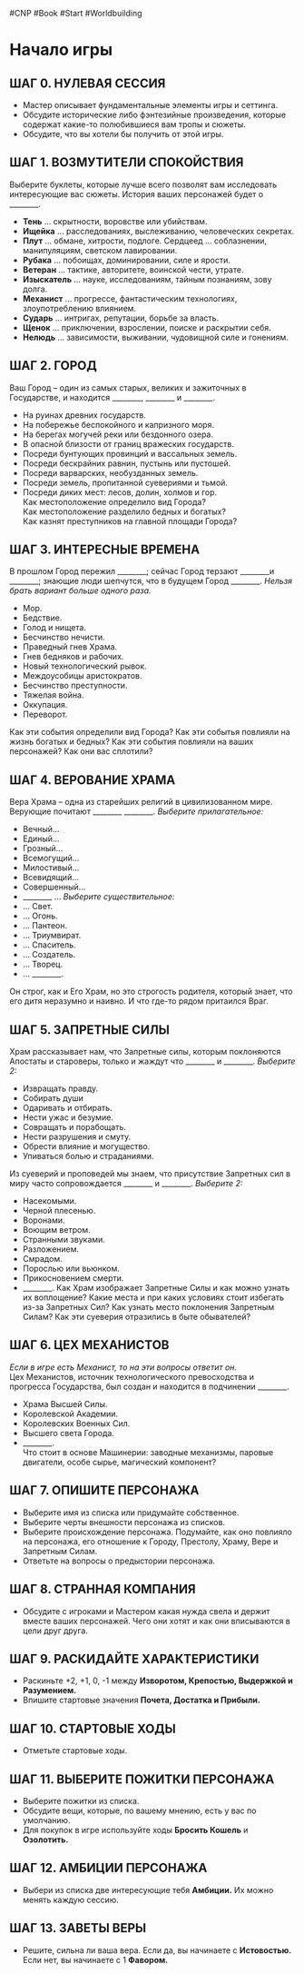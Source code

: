 #CNP #Book #Start #Worldbuilding 

# Начало игры

## ШАГ 0. НУЛЕВАЯ СЕССИЯ
-  Мастер описывает фундаментальные элементы игры и  сеттинга.  
-  Обсудите исторические либо фэнтезийные произведения,  которые содержат какие-то полюбившиеся вам тропы и  сюжеты.  
-  Обсудите, что вы хотели бы получить от этой игры.

## ШАГ 1. ВОЗМУТИТЕЛИ СПОКОЙСТВИЯ  
Выберите буклеты, которые лучше всего позволят вам  исследовать интересующие вас сюжеты.  История ваших персонажей будет о \_\_\_\_\_\_\_\_.  

- **Тень**  … скрытности,  воровстве или  убийствам.  
- **Ищейка**  … расследованиях,  выслеживанию, человеческих  секретах.  
- **Плут**  … обмане,  хитрости,  подлоге.  Сердцеед  … соблазнении,  манипуляциям, светском  лавировании.  
- **Рубака**  … побоищах,  доминировании, силе и  ярости.  
- **Ветеран**  … тактике, авторитете,  воинской чести,  утрате.  
- **Изыскатель**  … науке, исследованиям,  тайным познаниям,  зову долга.  
- **Механист**  … прогрессе, фантастическим  технологиях,  злоупотреблению влиянием.  
- **Сударь**  … интригах, репутации,  борьбе за власть.  
- **Щенок**  … приключении, взрослении,  поиске и раскрытии себя.  
- **Нелюдь**  … зависимости, выживании,  чудовищной силе и гонениям. 

## ШАГ 2. ГОРОД  
Ваш Город – один из самых старых, великих и зажиточных в  Государстве, и находится \_\_\_\_\_\_\_\_, \_\_\_\_\_\_\_\_ и \_\_\_\_\_\_\_\_.  
-  На руинах древних государств.  
-  На побережье беспокойного и капризного моря.  
-  На берегах могучей реки или бездонного озера.  
-  В опасной близости от границ вражеских государств.  
-  Посреди бунтующих провинций и вассальных земель.  
-  Посреди бескрайних равнин, пустынь или пустошей.  
-  Посреди варварских, необузданных земель.  
-  Посреди земель, пропитанной суевериями и тьмой.  
-  Посреди диких мест: лесов, долин, холмов и гор.  
Как местоположение определило вид Города?  
Как местоположение разделило бедных и богатых?  
Как казнят преступников на главной площади Города?

## ШАГ 3. ИНТЕРЕСНЫЕ ВРЕМЕНА
В прошлом Город пережил \_\_\_\_\_\_\_\_; сейчас Город терзают \_\_\_\_\_\_\_\_и \_\_\_\_\_\_\_\_; знающие люди шепчутся, что в будущем Город \_\_\_\_\_\_\_\_.
*Нельзя брать вариант больше одного раза.*
-  Мор.  
-  Бедствие.  
-  Голод и нищета.  
-  Бесчинство нечисти.  
-  Праведный гнев Храма.  
-  Гнев бедняков и рабочих.  
-  Новый технологический рывок.  
-  Междоусобицы аристократов.  
-  Бесчинство преступности.  
-  Тяжелая война.  
-  Оккупация.  
-  Переворот.

Как эти события определили вид Города?
Как эти событья повлияли на жизнь богатых и бедных?
Как эти события повлияли на ваших персонажей? Как они вас сплотили?

## ШАГ 4. ВЕРОВАНИЕ ХРАМА  
Вера Храма – одна из старейших религий в цивилизованном мире. 
Верующие  почитают \_\_\_\_\_\_\_\_ \_\_\_\_\_\_\_\_. 
*Выберите прилагательное:*  
-  Вечный...  
-  Единый...  
-  Грозный...  
-  Всемогущий...  
-  Милостивый...  
-  Всевидящий...  
-  Совершенный...  
-  \_\_\_\_\_\_\_\_ ... 
*Выберите существительное:*  
-  ... Свет.  
-  ... Огонь.  
-  ... Пантеон.  
-  ... Триумвират.  
-  ... Спаситель.  
-  ... Создатель.  
-  ... Творец.  
-  ... \_\_\_\_\_\_\_\_. 

Он строг, как и Его Храм, но это строгость родителя, который знает, что его  дитя неразумно и наивно. И что где-то рядом притаился Враг. 

## ШАГ 5. ЗАПРЕТНЫЕ СИЛЫ
Храм рассказывает нам, что Запретные силы, которым поклоняются Апостаты  и староверы, только и жаждут что \_\_\_\_\_\_\_\_ и \_\_\_\_\_\_\_\_.  *Выберите 2:*
-  Извращать правду.  
-  Собирать души  
-  Одаривать и отбирать.  
-  Нести ужас и безумие.
-  Совращать и порабощать.  
-  Нести разрушения и смуту.  
-  Обрести влияние и могущество.  
-  Упиваться болью и страданиями.  

Из суеверий и проповедей мы знаем, что присутствие Запретных сил в миру  часто сопровождается \_\_\_\_\_\_\_\_ и \_\_\_\_\_\_\_\_. *Выберите 2:* 
-  Насекомыми.  
-  Черной плесенью.  
-  Воронами.  
-  Воющим ветром.  
-  Странными звуками.
-  Разложением.  
-  Смрадом.  
-  Порослью или вьюнком.  
-  Прикосновением смерти.  
-  \_\_\_\_\_\_\_\_. 
Как Храм изображает Запретные Силы и как можно узнать их воплощение?
Какие места и при каких условиях стоит избегать из-за Запретных Сил?
Как узнать место поклонения Запретным Силам?
Как эти суеверия отразились в быте обывателей?

## ШАГ 6. ЦЕХ МЕХАНИСТОВ  
*Если в игре есть Механист, то на эти вопросы ответит  он.*  
Цех Механистов, источник технологического  превосходства и прогресса Государства, был создан и  находится в подчинении \_\_\_\_\_\_\_\_.  
-  Храма Высшей Силы.  
-  Королевской Академии.  
-  Королевских Военных Сил.  
-  Высшего света Города.  
-  \_\_\_\_\_\_\_\_.  
Что стоит в основе Машинерии: заводные механизмы,  паровые двигатели, особе сырье, магический компонент?  

## ШАГ 7. ОПИШИТЕ ПЕРСОНАЖА  
-  Выберите имя из списка или придумайте собственное.  
-  Выберите черты внешности персонажа из списков.  
-  Выберите происхождение персонажа. Подумайте, как  оно повлияло на персонажа, его отношение к Городу,  Престолу, Храму, Вере и Запретным Силам.  
-  Ответьте на вопросы о предыстории персонажа.  

## ШАГ 8. СТРАННАЯ КОМПАНИЯ  
-  Обсудите с игроками и Мастером какая нужда свела и  держит вместе ваших персонажей. Чего они хотят и как  они вписываются в цели друг друга.  

## ШАГ 9. РАСКИДАЙТЕ ХАРАКТЕРИСТИКИ  
-  Раскиньте +2, +1, 0, -1 между **Изворотом, Крепостью,  Выдержкой и Разумением.**  
-  Впишите стартовые значения **Почета, Достатка и  Прибыли.**  

## ШАГ 10. СТАРТОВЫЕ ХОДЫ  
-  Отметьте стартовые ходы.  

## ШАГ 11. ВЫБЕРИТЕ ПОЖИТКИ ПЕРСОНАЖА  
-  Выберите пожитки из списка.  
-  Обсудите вещи, которые, по вашему мнению, есть у вас  по умолчанию.  
-  Для покупок в игре используйте ходы **Бросить  Кошель** и **Озолотить.**  

## ШАГ 12. АМБИЦИИ ПЕРСОНАЖА  
-  Выбери из списка две интересующие тебя **Амбиции.**  Их можно менять каждую сессию.  

## ШАГ 13. ЗАВЕТЫ ВЕРЫ  
-  Решите, сильна ли ваша вера. Если да, вы начинаете с  **Истовостью.** Если нет, вы начинаете с 1 **Фавором.**